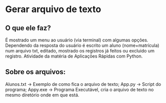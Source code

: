 # Gerar arquivo de texto
## O que ele faz?
É mostrado um menu ao usuário (via terminal) com algumas opções. Dependendo da resposta do usuário é escrito um aluno (nome+matrícula) num arquivo txt, editado, mostrado os registros já feitos ou excluido um registro.
Atividade da matéria de Aplicações Rápidas com Python.
## Sobre os arquivos:
Alunos.txt -> Exemplo de como fica o arquivo de texto;
App.py -> Script do programa;
Appy.exe -> Programa Executável, cria o arquivo de texto no mesmo diretório onde em que está.
